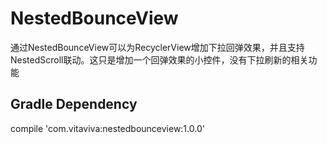 # NestedBounceView
通过NestedBounceView可以为RecyclerView增加下拉回弹效果，并且支持NestedScroll联动。这只是增加一个回弹效果的小控件，没有下拉刷新的相关功能

## Gradle Dependency
compile 'com.vitaviva:nestedbounceview:1.0.0'
